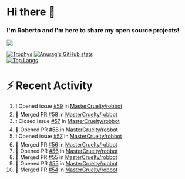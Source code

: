 # Hi there 👋
### I'm Roberto and I'm here to share my open source projects!

<img src="https://komarev.com/ghpvc/?username=mastercruelty&label=Profile views&color=0e75b6"><br>

[![Trophys](https://github-profile-trophy.vercel.app/?username=mastercruelty)](https://github.com/ryo-ma/github-profile-trophy)
[![Anurag's GitHub stats](https://github-readme-stats.vercel.app/api?username=mastercruelty&show_icons=true&theme=tokyonight)](https://github.com/anuraghazra/github-readme-stats)<br>
[![Top Langs](https://github-readme-stats.vercel.app/api/top-langs/?username=mastercruelty&exclude_repo=Alarm-project&langs_count=6&layout=compact&theme=tokyonight)](https://github.com/anuraghazra/github-readme-stats)

# :zap: Recent Activity
<!--START_SECTION:activity-->
1. ❗️ Opened issue [#59](https://github.com/MasterCruelty/robbot/issues/59) in [MasterCruelty/robbot](https://github.com/MasterCruelty/robbot)
2. 🎉 Merged PR [#58](https://github.com/MasterCruelty/robbot/pull/58) in [MasterCruelty/robbot](https://github.com/MasterCruelty/robbot)
3. ❗️ Closed issue [#57](https://github.com/MasterCruelty/robbot/issues/57) in [MasterCruelty/robbot](https://github.com/MasterCruelty/robbot)
4. 💪 Opened PR [#58](https://github.com/MasterCruelty/robbot/pull/58) in [MasterCruelty/robbot](https://github.com/MasterCruelty/robbot)
5. ❗️ Opened issue [#57](https://github.com/MasterCruelty/robbot/issues/57) in [MasterCruelty/robbot](https://github.com/MasterCruelty/robbot)
6. 🎉 Merged PR [#56](https://github.com/MasterCruelty/robbot/pull/56) in [MasterCruelty/robbot](https://github.com/MasterCruelty/robbot)
7. 💪 Opened PR [#56](https://github.com/MasterCruelty/robbot/pull/56) in [MasterCruelty/robbot](https://github.com/MasterCruelty/robbot)
8. 🎉 Merged PR [#55](https://github.com/MasterCruelty/robbot/pull/55) in [MasterCruelty/robbot](https://github.com/MasterCruelty/robbot)
9. 💪 Opened PR [#55](https://github.com/MasterCruelty/robbot/pull/55) in [MasterCruelty/robbot](https://github.com/MasterCruelty/robbot)
10. 🎉 Merged PR [#54](https://github.com/MasterCruelty/robbot/pull/54) in [MasterCruelty/robbot](https://github.com/MasterCruelty/robbot)
<!--END_SECTION:activity-->
